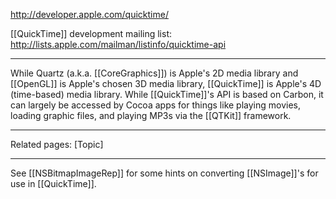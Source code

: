 

http://developer.apple.com/quicktime/

[[QuickTime]] development mailing list: http://lists.apple.com/mailman/listinfo/quicktime-api

----

While Quartz (a.k.a. [[CoreGraphics]]) is Apple's 2D media library and [[OpenGL]] is Apple's chosen 3D media library, [[QuickTime]] is Apple's 4D (time-based) media library. While [[QuickTime]]'s API is based on Carbon, it can largely be accessed by Cocoa apps for things like playing movies, loading graphic files, and playing MP3s via the [[QTKit]] framework.

----

Related pages:
[Topic]

----

See [[NSBitmapImageRep]] for some hints on converting [[NSImage]]'s for use in [[QuickTime]].